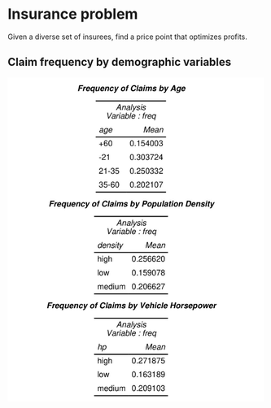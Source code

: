 ﻿# Insurance problem

Given a diverse set of insurees, find a price point that optimizes profits.

## Claim frequency by demographic variables

![Figure 1](https://github.com/davidbrackbill/Premium-Pricing-Strategy/blob/main/Project%20Database/rm_images/claim_frequency.jpg?raw=true)
